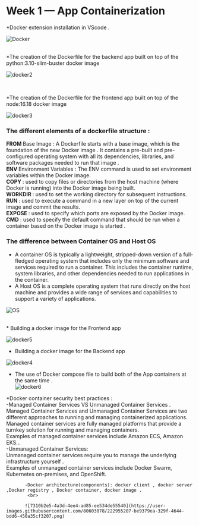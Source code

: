# Week 1 — App Containerization
*Docker extension installation in VScode .<br>

![Docker](https://user-images.githubusercontent.com/80603078/222934496-69d32b26-07e2-4e87-9a11-82a25ffd422d.PNG)

<br>
*The creation of the Dockerfile for the backend app built on top of the python:3.10-slim-buster docker image <br>

![docker2](https://user-images.githubusercontent.com/80603078/222934783-0511c86f-d84d-4a20-a1a8-966a6ebd36d6.PNG)

  <br>

  *The creation of the Dockerfile for the frontend app built on top of the node:16.18 docker image <br>
  
  ![docker3](https://user-images.githubusercontent.com/80603078/222934595-46f1f4bc-6979-4d11-8ce8-96c854a2a1e1.PNG)
  <br>
  <h3>The different elements of a dockerfile structure :</h3> 
     <b> FROM </b> Base Image  : A Dockerfile starts with a base image, which is the foundation of the new Docker image . It contains a pre-built and pre-configured operating system with all its dependencies, libraries, and software packages needed to run that image .<br>
     <b> ENV </b> Environment Variables : The ENV command is used to set environment variables within the Docker image.<br>
     <b> COPY  <Source> <Dest> </b>  : used to copy files or directories from the host machine (where Docker is running) into the Docker image being built.<br>
     <b> WORKDIR </b> : used to set the working directory for subsequent instructions.<br>
     <b> RUN </b> : used to execute a command in a new layer on top of the current image and commit the results. <br>
     <b> EXPOSE </b> : used to specify which ports are exposed by the Docker image.<br>
     <b>CMD</b> : used to specify the default command that should be run when a container based on the Docker image is started . <br>
  
  <h3>The difference between Container OS and Host OS </h3>
  
  - A container OS is typically a lightweight, stripped-down version of a full-fledged operating system that includes only the minimum software and services required to run a container. This includes the container runtime, system libraries, and other dependencies needed to run applications in the container.<br>
  - A Host OS is a complete operating system that runs directly on the host machine and provides a wide range of services and capabilities to support a variety of applications. <br>
  
![OS](https://user-images.githubusercontent.com/80603078/222936089-14b500db-377d-4c90-bd2e-00577c9c504f.PNG)


<br>
  * Building a docker image for the Frontend app <br>
  
  ![docker5](https://user-images.githubusercontent.com/80603078/222954288-889b9edb-7083-4bed-989f-f79f33ee6be6.PNG)

  * Building a docker image for the Backend app  <br>
  
 ![docker4](https://user-images.githubusercontent.com/80603078/222954185-2e2db784-1ac6-4578-b2b6-56c42281fe1d.PNG)


  * The use of Docker compose file to build both of the App containers at the same time . <br>
 ![docker6](https://user-images.githubusercontent.com/80603078/222954376-671c15f9-7ae5-4ec5-a0b4-7796f4232975.PNG)

  *Docker container security best practices :<br>
           -Managed Container Services VS Unmanaged Container Services .<br>
                Managed Container Services and Unmanaged Container Services are two different approaches to running and managing containerized applications.<br>
                Managed container services are fully managed platforms that provide a turnkey solution for running and managing containers.<br>
                Examples of managed container services include Amazon ECS, Amazon EKS...<br>
           -Unmanaged Container Services: <br>
            Unmanaged container services require you to manage the underlying infrastructure yourself .<br>
            Examples of unmanaged container services include Docker Swarm, Kubernetes on-premises, and OpenShift.<br>
            
           -Docker architecture(components): docker client , docker server ,Docker registry , Docker container, docker image . 
            <br>
  
           ![7310b2e5-4a3d-4ee4-ad85-ee534de55540](https://user-images.githubusercontent.com/80603078/222955207-be9379ea-329f-4644-bdd6-450a35cf3207.png)



